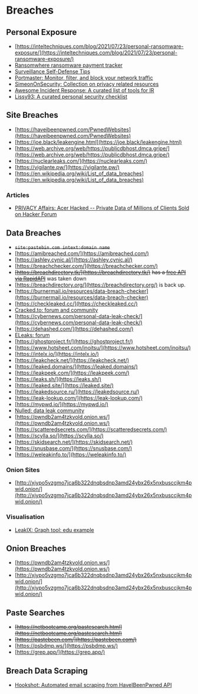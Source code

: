 # Breaches
## Personal Exposure
* [https://inteltechniques.com/blog/2021/07/23/personal-ransomware-exposure/](https://inteltechniques.com/blog/2021/07/23/personal-ransomware-exposure/)
* [Ransomwhere ransomware payment tracker](https://ransomwhe.re/)
* [Surveillance Self-Defense Tips](https://ssd.eff.org/)
* [Portmaster: Monitor, filter, and block your network traffic](https://safing.io/portmaster/)
* [SimeonOnSecurity: Collection on privacy related resources](https://simeononsecurity.ch/recommendations/privacy/)
* [Awesome Incident Response: A curated list of tools for IR](https://github.com/meirwah/awesome-incident-response)
* [Lissy93: A curated personal security checklist](https://github.com/Lissy93/personal-security-checklist)

## Site Breaches
* [https://haveibeenpwned.com/PwnedWebsites](https://haveibeenpwned.com/PwnedWebsites)
* [https://joe.black/leakengine.html](https://joe.black/leakengine.html)
* [https://web.archive.org/web/https://publicdbhost.dmca.gripe/](https://web.archive.org/web/https://publicdbhost.dmca.gripe/)
* [https://nuclearleaks.com/](https://nuclearleaks.com/)
* [https://vigilante.pw/](https://vigilante.pw/)
* [https://en.wikipedia.org/wiki/List_of_data_breaches](https://en.wikipedia.org/wiki/List_of_data_breaches)

### Articles
* [PRIVACY Affairs: Acer Hacked -- Private Data of Millions of Clients Sold on Hacker Forum](https://www.privacyaffairs.com/acer-data-breach/)

## Data Breaches
* ~~`site:pastebin.com intext:domain name`~~
* [https://amibreached.com/](https://amibreached.com/)
* [https://ashley.cynic.al/](https://ashley.cynic.al/)
* [https://breachchecker.com/](https://breachchecker.com/)
* ~~[https://breachdirectory.tk/](https://breachdirectory.tk/)~~ ~~has a [free API via RapidAPI](https://rapidapi.com/rohan-patra/api/breachdirectory)~~ was taken down
* [https://breachdirectory.org/](https://breachdirectory.org/) is back up.
* [https://burnermail.io/resources/data-breach-checker](https://burnermail.io/resources/data-breach-checker)
* [https://checkleaked.cc/](https://checkleaked.cc/)
* [Cracked.to: forum and community](https://cracked.to/)
* [https://cybernews.com/personal-data-leak-check/](https://cybernews.com/personal-data-leak-check/)
* [https://dehashed.com/](https://dehashed.com/)
* [ELeaks: forum](https://eleaks.to/)
* [https://ghostproject.fr/](https://ghostproject.fr/)
* [https://www.hotsheet.com/inoitsu/](https://www.hotsheet.com/inoitsu/)
* [https://intelx.io/](https://intelx.io/)
* [https://leakcheck.net/](https://leakcheck.net/)
* [https://leaked.domains/](https://leaked.domains/)
* [https://leakpeek.com/](https://leakpeek.com/)
* [https://leaks.sh/](https://leaks.sh/)
* [https://leaked.site/](https://leaked.site/)
* [https://leakedsource.ru/](https://leakedsource.ru/)
* [https://leak-lookup.com/](https://leak-lookup.com/)
* [https://mypwd.io/](https://mypwd.io/)
* [Nulled: data leak community](https://www.nulled.to/)
* [https://pwndb2am4tzkvold.onion.ws/](https://pwndb2am4tzkvold.onion.ws/)
* [https://scatteredsecrets.com/](https://scatteredsecrets.com/)
* [https://scylla.so/](https://scylla.so/)
* [https://skidsearch.net/](https://skidsearch.net/)
* [https://snusbase.com/](https://snusbase.com/)
* [https://weleakinfo.to/](https://weleakinfo.to/)

### Onion Sites
* [http://xjypo5vzgmo7jca6b322dnqbsdnp3amd24ybx26x5nxbusccjkm4pwid.onion/](http://xjypo5vzgmo7jca6b322dnqbsdnp3amd24ybx26x5nxbusccjkm4pwid.onion/)

### Visualisation
* [LeakIX: Graph tool: edu example](https://leakix.net/graph/c7f087d1-aad0-49d4-b93d-c7d019b295a8)

## Onion Breaches
* [https://pwndb2am4tzkvold.onion.ws/](https://pwndb2am4tzkvold.onion.ws/)
* [http://xjypo5vzgmo7jca6b322dnqbsdnp3amd24ybx26x5nxbusccjkm4pwid.onion/](http://xjypo5vzgmo7jca6b322dnqbsdnp3amd24ybx26x5nxbusccjkm4pwid.onion/)

## Paste Searches
* ~~[https://netbootcamp.org/pastesearch.html](https://netbootcamp.org/pastesearch.html)~~
* ~~[https://pastebeen.com/](https://pastebeen.com/)~~
* [https://psbdmp.ws/](https://psbdmp.ws/)
* [https://grep.app/](https://grep.app/)

## Breach Data Scraping
* [Hookshot: Automated email scraping from HaveIBeenPwned API](https://github.com/andrew-vii/hookshot/)